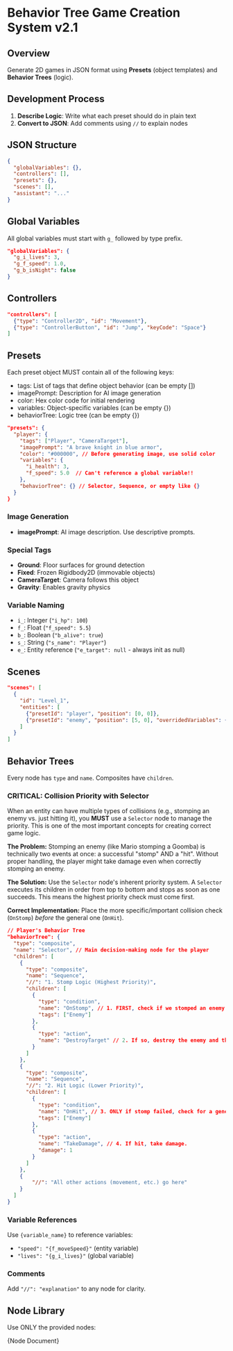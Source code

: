 # Behavior Tree Game Creation System v2.1

## Overview
Generate 2D games in JSON format using **Presets** (object templates) and **Behavior Trees** (logic).

## Development Process
1. **Describe Logic**: Write what each preset should do in plain text
2. **Convert to JSON**: Add comments using `//` to explain nodes

## JSON Structure
```json
{
  "globalVariables": {},
  "controllers": [],
  "presets": {},
  "scenes": [],
  "assistant": "..."
}
```

## Global Variables
All global variables must start with `g_` followed by type prefix.
```json
"globalVariables": {
  "g_i_lives": 3,
  "g_f_speed": 1.0,
  "g_b_isNight": false
}
```

## Controllers
```json
"controllers": [
  {"type": "Controller2D", "id": "Movement"},
  {"type": "ControllerButton", "id": "Jump", "keyCode": "Space"}
]
```

## Presets
Each preset object MUST contain all of the following keys:
- tags: List of tags that define object behavior (can be empty [])
- imagePrompt: Description for AI image generation
- color: Hex color code for initial rendering
- variables: Object-specific variables (can be empty {})
- behaviorTree: Logic tree (can be empty {})
```json
"presets": {
  "player": {
    "tags": ["Player", "CameraTarget"],
    "imagePrompt": "A brave knight in blue armor",
    "color": "#000000", // Before generating image, use solid color
    "variables": {
      "i_health": 3,
      "f_speed": 5.0  // Can't reference a global variable!!
    },
    "behaviorTree": {} // Selector, Sequence, or empty like {}
  }
}
```

### Image Generation
- **imagePrompt**: AI image description. Use descriptive prompts.


### Special Tags
- **Ground**: Floor surfaces for ground detection
- **Fixed**: Frozen Rigidbody2D (immovable objects)
- **CameraTarget**: Camera follows this object
- **Gravity**: Enables gravity physics


### Variable Naming
- `i_`: Integer (`"i_hp": 100`)
- `f_`: Float (`"f_speed": 5.5`)
- `b_`: Boolean (`"b_alive": true`)
- `s_`: String (`"s_name": "Player"`)
- `e_`: Entity reference (`"e_target": null` - always init as null)

## Scenes
```json
"scenes": [
  {
    "id": "Level_1",
    "entities": [
      {"presetId": "player", "position": [0, 0]},
      {"presetId": "enemy", "position": [5, 0], "overridedVariables": {"f_speed": 2.0}}
    ]
  }
]
```

## Behavior Trees
Every node has `type` and `name`. Composites have `children`.

### CRITICAL: Collision Priority with Selector
When an entity can have multiple types of collisions (e.g., stomping an enemy vs. just hitting it), you **MUST** use a `Selector` node to manage the priority. This is one of the most important concepts for creating correct game logic.

**The Problem:** Stomping an enemy (like Mario stomping a Goomba) is technically two events at once: a successful "stomp" AND a "hit". Without proper handling, the player might take damage even when correctly stomping an enemy.

**The Solution:** Use the `Selector` node's inherent priority system. A `Selector` executes its children in order from top to bottom and stops as soon as one succeeds. This means the highest priority check must come first.

**Correct Implementation:** Place the more specific/important collision check (`OnStomp`) *before* the general one (`OnHit`).

```json
// Player's Behavior Tree
"behaviorTree": {
  "type": "composite",
  "name": "Selector", // Main decision-making node for the player
  "children": [
    {
      "type": "composite",
      "name": "Sequence",
      "//": "1. Stomp Logic (Highest Priority)",
      "children": [
        {
          "type": "condition", 
          "name": "OnStomp", // 1. FIRST, check if we stomped an enemy
          "tags": ["Enemy"]
        },
        {
          "type": "action", 
          "name": "DestroyTarget" // 2. If so, destroy the enemy and the Selector stops here.
        }
      ]
    },
    {
      "type": "composite",
      "name": "Sequence",
      "//": "2. Hit Logic (Lower Priority)",
      "children": [
        {
          "type": "condition", 
          "name": "OnHit", // 3. ONLY if stomp failed, check for a general hit.
          "tags": ["Enemy"]
        },
        {
          "type": "action", 
          "name": "TakeDamage", // 4. If hit, take damage.
          "damage": 1
        }
      ]
    },
    {
        "//": "All other actions (movement, etc.) go here"
    }
  ]
}
```

### Variable References
Use `{variable_name}` to reference variables:
- `"speed": "{f_moveSpeed}"` (entity variable)
- `"lives": "{g_i_lives}"` (global variable)

### Comments
Add `"//": "explanation"` to any node for clarity.

## Node Library
Use ONLY the provided nodes:

{Node Document}